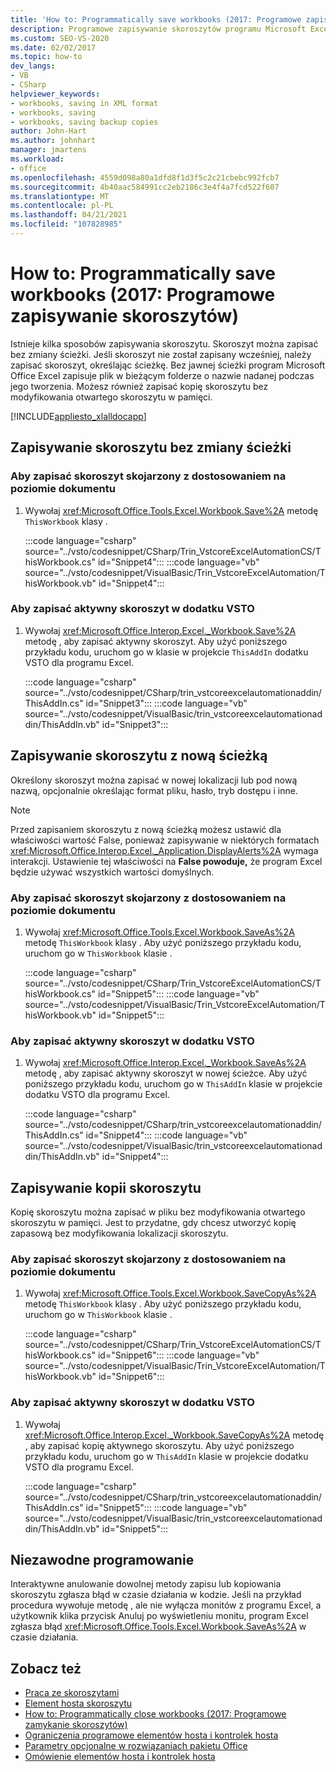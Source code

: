 ```yaml
---
title: 'How to: Programmatically save workbooks (2017: Programowe zapisywanie skoroszytów)'
description: Programowe zapisywanie skoroszytów programu Microsoft Excel bez zmiany ścieżki i zapisywanie kopii skoroszytu bez modyfikowania otwartego skoroszytu w pamięci.
ms.custom: SEO-VS-2020
ms.date: 02/02/2017
ms.topic: how-to
dev_langs:
- VB
- CSharp
helpviewer_keywords:
- workbooks, saving in XML format
- workbooks, saving
- workbooks, saving backup copies
author: John-Hart
ms.author: johnhart
manager: jmartens
ms.workload:
- office
ms.openlocfilehash: 4559d098a80a1dfd8f1d3f5c2c21cbebc992fcb7
ms.sourcegitcommit: 4b40aac584991cc2eb2186c3e4f4a7fcd522f607
ms.translationtype: MT
ms.contentlocale: pl-PL
ms.lasthandoff: 04/21/2021
ms.locfileid: "107828985"
---
```

# <a name="how-to-programmatically-save-workbooks"></a>How to: Programmatically save workbooks (2017: Programowe zapisywanie skoroszytów)
  Istnieje kilka sposobów zapisywania skoroszytu. Skoroszyt można zapisać bez zmiany ścieżki. Jeśli skoroszyt nie został zapisany wcześniej, należy zapisać skoroszyt, określając ścieżkę. Bez jawnej ścieżki program Microsoft Office Excel zapisuje plik w bieżącym folderze o nazwie nadanej podczas jego tworzenia. Możesz również zapisać kopię skoroszytu bez modyfikowania otwartego skoroszytu w pamięci.

 [!INCLUDE[appliesto_xlalldocapp](../vsto/includes/appliesto-xlalldocapp-md.md)]

## <a name="save-a-workbook-without-changing-the-path"></a>Zapisywanie skoroszytu bez zmiany ścieżki

### <a name="to-save-a-workbook-associated-with-a-document-level-customization"></a>Aby zapisać skoroszyt skojarzony z dostosowaniem na poziomie dokumentu

1. Wywołaj <xref:Microsoft.Office.Tools.Excel.Workbook.Save%2A> metodę `ThisWorkbook` klasy .

     :::code language="csharp" source="../vsto/codesnippet/CSharp/Trin_VstcoreExcelAutomationCS/ThisWorkbook.cs" id="Snippet4":::
     :::code language="vb" source="../vsto/codesnippet/VisualBasic/Trin_VstcoreExcelAutomation/ThisWorkbook.vb" id="Snippet4":::

### <a name="to-save-the-active-workbook-in-a-vsto-add-in"></a>Aby zapisać aktywny skoroszyt w dodatku VSTO

1. Wywołaj <xref:Microsoft.Office.Interop.Excel._Workbook.Save%2A> metodę , aby zapisać aktywny skoroszyt. Aby użyć poniższego przykładu kodu, uruchom go w klasie w projekcie `ThisAddIn` dodatku VSTO dla programu Excel.

     :::code language="csharp" source="../vsto/codesnippet/CSharp/trin_vstcoreexcelautomationaddin/ThisAddIn.cs" id="Snippet3":::
     :::code language="vb" source="../vsto/codesnippet/VisualBasic/trin_vstcoreexcelautomationaddin/ThisAddIn.vb" id="Snippet3":::

## <a name="save-a-workbook-with-a-new-path"></a>Zapisywanie skoroszytu z nową ścieżką
 Określony skoroszyt można zapisać w nowej lokalizacji lub pod nową nazwą, opcjonalnie określając format pliku, hasło, tryb dostępu i inne.

> [!NOTE]
> Przed zapisaniem skoroszytu z nową ścieżką możesz ustawić dla właściwości wartość False, ponieważ zapisywanie w niektórych formatach <xref:Microsoft.Office.Interop.Excel._Application.DisplayAlerts%2A> wymaga interakcji.  Ustawienie tej właściwości na **False powoduje,** że program Excel będzie używać wszystkich wartości domyślnych.

### <a name="to-save-a-workbook-associated-with-a-document-level-customization"></a>Aby zapisać skoroszyt skojarzony z dostosowaniem na poziomie dokumentu

1. Wywołaj <xref:Microsoft.Office.Tools.Excel.Workbook.SaveAs%2A> metodę `ThisWorkbook` klasy . Aby użyć poniższego przykładu kodu, uruchom go w `ThisWorkbook` klasie .

     :::code language="csharp" source="../vsto/codesnippet/CSharp/Trin_VstcoreExcelAutomationCS/ThisWorkbook.cs" id="Snippet5":::
     :::code language="vb" source="../vsto/codesnippet/VisualBasic/Trin_VstcoreExcelAutomation/ThisWorkbook.vb" id="Snippet5":::

### <a name="to-save-the-active-workbook-in-a-vsto-add-in"></a>Aby zapisać aktywny skoroszyt w dodatku VSTO

1. Wywołaj <xref:Microsoft.Office.Interop.Excel._Workbook.SaveAs%2A> metodę , aby zapisać aktywny skoroszyt w nowej ścieżce. Aby użyć poniższego przykładu kodu, uruchom go w `ThisAddIn` klasie w projekcie dodatku VSTO dla programu Excel.

     :::code language="csharp" source="../vsto/codesnippet/CSharp/trin_vstcoreexcelautomationaddin/ThisAddIn.cs" id="Snippet4":::
     :::code language="vb" source="../vsto/codesnippet/VisualBasic/trin_vstcoreexcelautomationaddin/ThisAddIn.vb" id="Snippet4":::

## <a name="save-a-copy-of-the-workbook"></a>Zapisywanie kopii skoroszytu
 Kopię skoroszytu można zapisać w pliku bez modyfikowania otwartego skoroszytu w pamięci. Jest to przydatne, gdy chcesz utworzyć kopię zapasową bez modyfikowania lokalizacji skoroszytu.

### <a name="to-save-a-workbook-associated-with-a-document-level-customization"></a>Aby zapisać skoroszyt skojarzony z dostosowaniem na poziomie dokumentu

1. Wywołaj <xref:Microsoft.Office.Tools.Excel.Workbook.SaveCopyAs%2A> metodę `ThisWorkbook` klasy . Aby użyć poniższego przykładu kodu, uruchom go w `ThisWorkbook` klasie .

     :::code language="csharp" source="../vsto/codesnippet/CSharp/Trin_VstcoreExcelAutomationCS/ThisWorkbook.cs" id="Snippet6":::
     :::code language="vb" source="../vsto/codesnippet/VisualBasic/Trin_VstcoreExcelAutomation/ThisWorkbook.vb" id="Snippet6":::

### <a name="to-save-the-active-workbook-in-a-vsto-add-in"></a>Aby zapisać aktywny skoroszyt w dodatku VSTO

1. Wywołaj <xref:Microsoft.Office.Interop.Excel._Workbook.SaveCopyAs%2A> metodę , aby zapisać kopię aktywnego skoroszytu. Aby użyć poniższego przykładu kodu, uruchom go w `ThisAddIn` klasie w projekcie dodatku VSTO dla programu Excel.

     :::code language="csharp" source="../vsto/codesnippet/CSharp/trin_vstcoreexcelautomationaddin/ThisAddIn.cs" id="Snippet5":::
     :::code language="vb" source="../vsto/codesnippet/VisualBasic/trin_vstcoreexcelautomationaddin/ThisAddIn.vb" id="Snippet5":::

## <a name="robust-programming"></a>Niezawodne programowanie
 Interaktywne anulowanie dowolnej metody zapisu lub kopiowania skoroszytu zgłasza błąd w czasie działania w kodzie. Jeśli na przykład procedura wywołuje metodę , ale nie wyłącza monitów z programu Excel, a użytkownik klika przycisk Anuluj po wyświetleniu monitu, program Excel zgłasza błąd <xref:Microsoft.Office.Tools.Excel.Workbook.SaveAs%2A> w czasie działania. 

## <a name="see-also"></a>Zobacz też
- [Praca ze skoroszytami](../vsto/working-with-workbooks.md)
- [Element hosta skoroszytu](../vsto/workbook-host-item.md)
- [How to: Programmatically close workbooks (2017: Programowe zamykanie skoroszytów)](../vsto/how-to-programmatically-close-workbooks.md)
- [Ograniczenia programowe elementów hosta i kontrolek hosta](../vsto/programmatic-limitations-of-host-items-and-host-controls.md)
- [Parametry opcjonalne w rozwiązaniach pakietu Office](../vsto/optional-parameters-in-office-solutions.md)
- [Omówienie elementów hosta i kontrolek hosta](../vsto/host-items-and-host-controls-overview.md)
